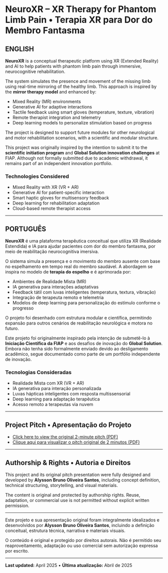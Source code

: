 # NeuroXR – XR Therapy for Phantom Limb Pain • Terapia XR para Dor do Membro Fantasma

## ENGLISH

**NeuroXR** is a conceptual therapeutic platform using XR (Extended Reality) and AI to help patients with phantom limb pain through immersive, neurocognitive rehabilitation.

The system simulates the presence and movement of the missing limb using real-time mirroring of the healthy limb. This approach is inspired by the **mirror therapy model** and enhanced by:

- Mixed Reality (MR) environments  
- Generative AI for adaptive interactions  
- Tactile feedback using smart gloves (temperature, texture, vibration)  
- Remote therapist integration and telemetry  
- Deep learning models to personalize stimulation based on progress  

The project is designed to support future modules for other neurological and motor rehabilitation scenarios, with a scientific and modular structure.

This project was originally inspired by the intention to submit it to the **scientific initiation program** and **Global Solution innovation challenges** at FIAP. Although not formally submitted due to academic withdrawal, it remains part of an independent innovation portfolio.

### Technologies Considered
- Mixed Reality with XR (VR + AR)
- Generative AI for patient-specific interaction
- Smart haptic gloves for multisensory feedback
- Deep learning for rehabilitation adaptation
- Cloud-based remote therapist access

---

## PORTUGUÊS

**NeuroXR** é uma plataforma terapêutica conceitual que utiliza XR (Realidade Estendida) e IA para ajudar pacientes com dor do membro fantasma, por meio de reabilitação neurocognitiva imersiva.

O sistema simula a presença e o movimento do membro ausente com base no espelhamento em tempo real do membro saudável. A abordagem se inspira no modelo de **terapia do espelho** e é aprimorada por:

- Ambientes de Realidade Mista (MR)  
- IA generativa para interações adaptativas  
- Feedback tátil com luvas inteligentes (temperatura, textura, vibração)  
- Integração de terapeuta remoto e telemetria  
- Modelos de deep learning para personalização do estímulo conforme o progresso  

O projeto foi desenhado com estrutura modular e científica, permitindo expansão para outros cenários de reabilitação neurológica e motora no futuro.

Este projeto foi originalmente inspirado pela intenção de submetê-lo à **Iniciação Científica da FIAP** e aos desafios de inovação do **Global Solution**. Embora não tenha sido formalmente enviado devido ao desligamento acadêmico, segue documentado como parte de um portfólio independente de inovação.

### Tecnologias Consideradas
- Realidade Mista com XR (VR + AR)
- IA generativa para interação personalizada
- Luvas hápticas inteligentes com resposta multissensorial
- Deep learning para adaptação terapêutica
- Acesso remoto a terapeutas via nuvem

---

## Project Pitch • Apresentação do Projeto

- [Click here to view the original 2-minute pitch (PDF)](pitch_neuroxr.pdf)  
- [Clique aqui para visualizar o pitch original de 2 minutos (PDF)](pitch_neuroxr.pdf)

---

## Authorship & Rights • Autoria e Direitos

This project and its original pitch presentation were fully designed and developed by **Alysson Bruno Oliveira Santos**, including concept definition, technical structuring, storytelling, and visual materials.

The content is original and protected by authorship rights. Reuse, adaptation, or commercial use is not permitted without explicit written permission.

---

Este projeto e sua apresentação original foram integralmente idealizados e desenvolvidos por **Alysson Bruno Oliveira Santos**, incluindo a definição conceitual, estrutura técnica, narrativa e materiais visuais.

O conteúdo é original e protegido por direitos autorais. Não é permitido seu reaproveitamento, adaptação ou uso comercial sem autorização expressa por escrito.

---

**Last updated:** April 2025 • **Última atualização:** Abril de 2025

